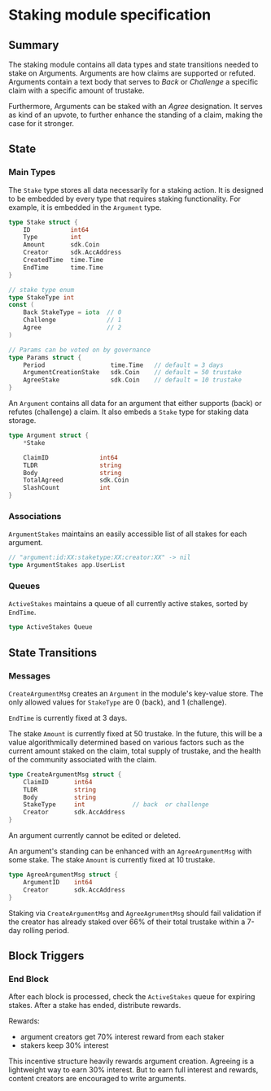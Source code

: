 # Staking module specification

## Summary

The staking module contains all data types and state transitions needed to stake on Arguments. Arguments are how claims are supported or refuted. Arguments contain a text body that serves to *Back* or *Challenge* a specific claim with a specific amount of trustake.

Furthermore, Arguments can be staked with an *Agree* designation. It serves as kind of an upvote, to further enhance the standing of a claim, making the case for it stronger.

## State

### Main Types

The `Stake` type stores all data necessarily for a staking action. It is designed to be embedded by every type that requires staking functionality. For example, it is embedded in the `Argument` type.

```go
type Stake struct {
    ID           int64
    Type         int
    Amount       sdk.Coin
    Creator      sdk.AccAddress
    CreatedTime  time.Time
    EndTime      time.Time
}

// stake type enum
type StakeType int
const (
    Back StakeType = iota  // 0
    Challenge              // 1
    Agree                  // 2
)

// Params can be voted on by governance
type Params struct {
    Period                  time.Time   // default = 3 days
    ArgumentCreationStake   sdk.Coin    // default = 50 trustake
    AgreeStake              sdk.Coin    // default = 10 trustake
}
```

An `Argument` contains all data for an argument that either supports (back) or refutes (challenge) a claim. It also embeds a `Stake` type for staking data storage.

```go
type Argument struct {
    *Stake

    ClaimID              int64
    TLDR                 string
    Body                 string
    TotalAgreed          sdk.Coin
    SlashCount           int
}
```

### Associations

`ArgumentStakes` maintains an easily accessible list of all stakes for each argument.

```go
// "argument:id:XX:staketype:XX:creator:XX" -> nil
type ArgumentStakes app.UserList
```

### Queues

`ActiveStakes` maintains a queue of all currently active stakes, sorted by `EndTime`.

```go
type ActiveStakes Queue
```

## State Transitions
### Messages

`CreateArgumentMsg` creates an `Argument` in the module's key-value store. The only allowed values for `StakeType` are 0 (back), and 1 (challenge). 

`EndTime` is currently fixed at 3 days. 

The stake `Amount` is currently fixed at 50 trustake. In the future, this will be a value algorithmically determined based on various factors such as the current amount staked on the claim, total supply of trustake, and the health of the community associated with the claim.

```go
type CreateArgumentMsg struct {
    ClaimID       int64
    TLDR          string
    Body          string
    StakeType     int             // back  or challenge
    Creator       sdk.AccAddress
}
```

An argument currently cannot be edited or deleted.

An argument's standing can be enhanced with an `AgreeArgumentMsg` with some stake. The stake `Amount` is currently fixed at 10 trustake.

```go
type AgreeArgumentMsg struct {
    ArgumentID    int64
    Creator       sdk.AccAddress
}
```

Staking via `CreateArgumentMsg` and `AgreeAgrumentMsg` should fail validation if the creator has already staked over 66% of their total trustake within a 7-day rolling period. 

## Block Triggers

### End Block

After each block is processed, check the `ActiveStakes` queue for expiring stakes. After a stake has ended, distribute rewards.

Rewards:
* argument creators get 70% interest reward from each staker
* stakers keep 30% interest

This incentive structure heavily rewards argument creation. Agreeing is a lightweight way to earn 30% interest. But to earn full interest and rewards, content creators are encouraged to write arguments.
